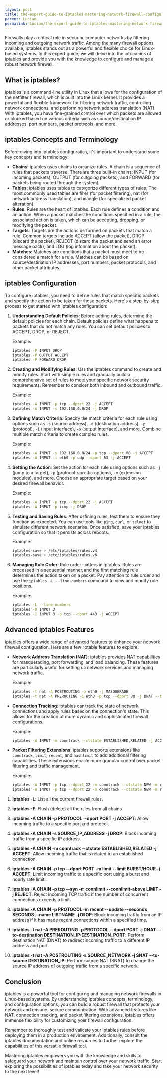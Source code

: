```yaml
---
layout: post
title: the-expert-guide-to-iptables-mastering-network-firewall-configuration
parent: Lucian
permalink: Lucian/the-expert-guide-to-iptables-mastering-network-firewall-configuration
---
```


Firewalls play a critical role in securing computer networks by filtering incoming and outgoing network traffic. Among the many firewall options available, iptables stands out as a powerful and flexible choice for Linux-based systems. In this expert guide, we will delve into the intricacies of iptables and provide you with the knowledge to configure and manage a robust network firewall.

## What is iptables?

iptables is a command-line utility in Linux that allows for the configuration of the netfilter firewall, which is built into the Linux kernel. It provides a powerful and flexible framework for filtering network traffic, controlling network connections, and performing network address translation (NAT). With iptables, you have fine-grained control over which packets are allowed or blocked based on various criteria such as source/destination IP addresses, port numbers, packet protocols, and more.

## iptables Concepts and Terminology

Before diving into iptables configuration, it's important to understand some key concepts and terminology:

- **Chains**: iptables uses chains to organize rules. A chain is a sequence of rules that packets traverse. There are three built-in chains: INPUT (for incoming packets), OUTPUT (for outgoing packets), and FORWARD (for packets being routed through the system).
- **Tables**: iptables uses tables to categorize different types of rules. The most commonly used tables are filter (for packet filtering), nat (for network address translation), and mangle (for specialized packet alteration).
- **Rules**: Rules are the heart of iptables. Each rule defines a condition and an action. When a packet matches the conditions specified in a rule, the associated action is taken, which can be accepting, dropping, or modifying the packet.
- **Targets**: Targets are the actions performed on packets that match a rule. Common targets include ACCEPT (allow the packet), DROP (discard the packet), REJECT (discard the packet and send an error message back), and LOG (log information about the packet).
- **Matches**: Matches are conditions that a packet must meet to be considered a match for a rule. Matches can be based on source/destination IP addresses, port numbers, packet protocols, and other packet attributes.

## iptables Configuration

To configure iptables, you need to define rules that match specific packets and specify the action to be taken for those packets. Here's a step-by-step process to get started with iptables configuration:

1. **Understanding Default Policies**: Before adding rules, determine the default policies for each chain. Default policies define what happens to packets that do not match any rules. You can set default policies to ACCEPT, DROP, or REJECT.

    Example:
    ```bash
    iptables -P INPUT DROP
    iptables -P OUTPUT ACCEPT
    iptables -P FORWARD DROP
    ```

2. **Creating and Modifying Rules**: Use the iptables command to create and modify rules. Start with simple rules and gradually build a comprehensive set of rules to meet your specific network security requirements. Remember to consider both inbound and outbound traffic.

    Example:
    ```bash
    iptables -A INPUT -p tcp --dport 22 -j ACCEPT
    iptables -A INPUT -s 192.168.0.0/24 -j DROP
    ```

3. **Defining Match Criteria**: Specify the match criteria for each rule using options such as `-s` (source address), `-d` (destination address), `-p` (protocol), `-i` (input interface), `-o` (output interface), and more. Combine multiple match criteria to create complex rules.

    Example:
    ```bash
    iptables -A INPUT -s 192.168.0.0/24 -p tcp --dport 80 -j ACCEPT
    iptables -A INPUT -i eth0 -p udp --dport 53 -j ACCEPT
    ```

4. **Setting the Action**: Set the action for each rule using options such as `-j` (jump to a target), `-p` (protocol-specific options), `-m` (extension modules), and more. Choose an appropriate target based on your desired firewall behavior.

    Example:
    ```bash
    iptables -A INPUT -p tcp --dport 22 -j ACCEPT
    iptables -A INPUT -p icmp -j DROP
    ```

5. **Testing and Saving Rules**: After defining rules, test them to ensure they function as expected. You can use tools like `ping`, `curl`, or `telnet` to simulate different network scenarios. Once satisfied, save your iptables configuration so that it persists across reboots.

    Example:
    ```bash
    iptables-save > /etc/iptables/rules.v4
    iptables-save > /etc/iptables/rules.v6
    ```

6. **Managing Rule Order**: Rule order matters in iptables. Rules are processed in a sequential manner, and the first matching rule determines the action taken on a packet. Pay attention to rule order and use the `iptables -L --line-numbers` command to view and modify rule positions.

    Example:
    ```bash
    iptables -L --line-numbers
    iptables -D INPUT 3
    iptables -I INPUT 3 -p tcp --dport 443 -j ACCEPT
    ```

## Advanced iptables Features

iptables offers a wide range of advanced features to enhance your network firewall configuration. Here are a few notable features to explore:

- **Network Address Translation (NAT)**: iptables provides NAT capabilities for masquerading, port forwarding, and load balancing. These features are particularly useful for setting up network services and managing network traffic.

    Example:
    ```bash
    iptables -t nat -A POSTROUTING -o eth0 -j MASQUERADE
    iptables -t nat -A PREROUTING -i eth0 -p tcp --dport 80 -j DNAT --to-destination 192.168.0.10:80
    ```

- **Connection Tracking**: iptables can track the state of network connections and apply rules based on the connection's state. This allows for the creation of more dynamic and sophisticated firewall configurations.

    Example:
    ```bash
    iptables -A INPUT -m conntrack --ctstate ESTABLISHED,RELATED -j ACCEPT
    ```

- **Packet Filtering Extensions**: iptables supports extensions like `conntrack`, `limit`, `recent`, and `hashlimit` to add additional filtering capabilities. These extensions enable more granular control over packet filtering and traffic management.

    Example:
    ```bash
    iptables -A INPUT -p tcp --dport 22 -m conntrack --ctstate NEW -m recent --name SSH --set
    iptables -A INPUT -p tcp --dport 22 -m conntrack --ctstate NEW -m recent --name SSH --rcheck --seconds 60 --hitcount 4 -j DROP
    ```


1. **iptables -L**: List all the current firewall rules.

2. **iptables -F**: Flush (delete) all the rules from all chains.

3. **iptables -A CHAIN -p PROTOCOL --dport PORT -j ACCEPT**: Allow incoming traffic to a specific port and protocol.

4. **iptables -A CHAIN -s SOURCE_IP_ADDRESS -j DROP**: Block incoming traffic from a specific IP address.

5. **iptables -A CHAIN -m conntrack --ctstate ESTABLISHED,RELATED -j ACCEPT**: Allow incoming traffic that is related to an established connection.

6. **iptables -A CHAIN -p tcp --dport PORT -m limit --limit BURST/HOUR -j ACCEPT**: Limit incoming traffic to a specific port using a burst and hourly rate limit.

7. **iptables -A CHAIN -p tcp --syn -m connlimit --connlimit-above LIMIT -j REJECT**: Reject incoming TCP traffic if the number of concurrent connections exceeds a limit.

8. **iptables -A CHAIN -p PROTOCOL -m recent --update --seconds SECONDS --name LISTNAME -j DROP**: Block incoming traffic from an IP address if it has made recent connections within a specified time.

9. **iptables -t nat -A PREROUTING -p PROTOCOL --dport PORT -j DNAT --to-destination DESTINATION_IP:DESTINATION_PORT**: Perform destination NAT (DNAT) to redirect incoming traffic to a different IP address and port.

10. **iptables -t nat -A POSTROUTING -s SOURCE_NETWORK -j SNAT --to-source DESTINATION_IP**: Perform source NAT (SNAT) to change the source IP address of outgoing traffic from a specific network.



## Conclusion

iptables is a powerful tool for configuring and managing network firewalls in Linux-based systems. By understanding iptables concepts, terminology, and configuration options, you can build a robust firewall that protects your network and ensures secure communication. With advanced features like NAT, connection tracking, and packet filtering extensions, iptables offers immense flexibility for customizing your firewall configuration.

Remember to thoroughly test and validate your iptables rules before deploying them in a production environment. Additionally, consult the iptables documentation and online resources to further explore the capabilities of this versatile firewall tool.

Mastering iptables empowers you with the knowledge and skills to safeguard your network and maintain control over your network traffic. Start exploring the possibilities of iptables today and take your network security to the next level!
